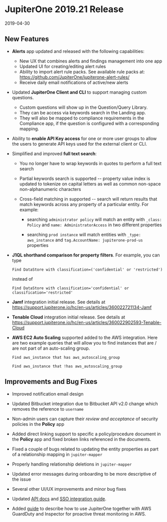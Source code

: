 # JupiterOne 2019.21 Release

2019-04-30

## New Features

- **Alerts** app updated and released with the following capabilities:

    - New UX that combines alerts and findings management into one app
    - Updated UI for creating/editing alert rules
    - Ability to import alert rule packs. See available rule packs at:
      <https://github.com/JupiterOne/jupiterone-alert-rules/>
    - Receive daily email notifications of active/new alerts

- Updated **JupiterOne Client and CLI** to support managing custom questions.
  
    - Custom questions will show up in the Question/Query Library.
    - They can be access via keywords search in the Landing app.
    - They will also be mapped to compliance requirements in the Compliance app,
      if the question is configured with a corresponding mapping.

- Ability to **enable API Key access** for one or more user groups to allow the
  users to generate API keys used for the external client or CLI.

- Simplified and improved **full text search**:

    - You no longer have to wrap keywords in quotes to perform a full text search

    - Partial keywords search is supported -- property value index is updated to
      tokenize on capital letters as well as common non-space non-alphanumeric
      characters

    - Cross-field matching in supported -- search will return results that match
      keywords across any property of a particular entity. For example:

        - searching `administrator policy` will match an entity with
          `_class: Policy` and `name: AdministratorAccess` in two different
          properties

        - searching `prod instance` will match entities with `_type: aws_instance`
          and `tag.AccountName: jupiterone-prod-us` properties

- **J1QL shorthand comparison for property filters**. For example, you can type

    ```j1ql
    Find DataStore with classification=('confidential' or 'restricted')
    ```

    instead of

    ```j1ql
    Find DataStore with classification='confidential' or classification='restricted'
    ```

- **Jamf** integration initial release. See details at
  <https://support.jupiterone.io/hc/en-us/articles/360022721134-Jamf>

- **Tenable Cloud** integration initial release. See details at
  <https://support.jupiterone.io/hc/en-us/articles/360022902593-Tenable-Cloud>

- **AWS EC2 Auto Scaling** supported added to the AWS integration. Here are two
  example queries that will allow you to find instances that are / are not part
  of an auto-scaling group.

    ```j1ql
    Find aws_instance that has aws_autoscaling_group

    Find aws_instance that !has aws_autoscaling_group
    ```

## Improvements and Bug Fixes

- Improved notification email design

- Updated Bitbucket integration due to Bitbucket API v2.0 change which removes the
  reference to `username`

- Non-admin users can capture their _review and acceptance_ of security policies
  in the **Policy** app

- Added direct linking support to specific a policy/procedure document in the
  **Policy** app and fixed broken links referenced in the documents.

- Fixed a couple of bugs related to updating the entity properties as part of a
  relationship mapping in `jupiter-mapper`

- Properly handling relationship deletions in `jupiter-mapper`

- Updated error messages during onboarding to be more descriptive of the issue

- Several other UI/UX improvements and minor bug fixes

- Updated [API docs][1] and [SSO integration guide][2].

- Added [guide][3] to describe how to use JupiterOne together with AWS GuardDuty
  and Inspector for proactive threat monitoring in AWS.

[1]: ../docs/jupiterone-api.md
[2]: ../guides/configure-sso-integration.md
[3]: ../guides/j1-aws-threat-monitoring.md
